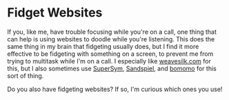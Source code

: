 # Fidget Websites

If you, like me, have trouble focusing while you're on a call, one thing that can help is using websites to doodle while you're listening. This does the same thing in my brain that fidgeting usually does, but I find it more effective to be fidgeting with something on a screen, to prevent me from trying to multitask while I'm on a call. I especially like [weavesilk.com](http://weavesilk.com/) for this, but I also sometimes use [SuperSym](https://supersym.briankardon.net/), [Sandspiel](https://sandspiel.club/), and [bomomo](https://bomomo.com/) for this sort of thing.

Do you also have fidgeting websites? If so, I'm curious which ones you use!
